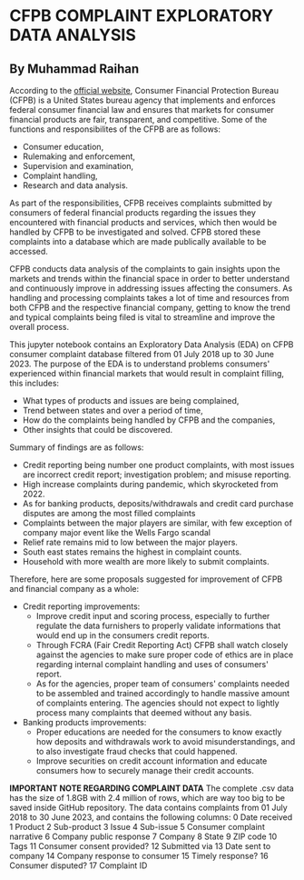 # CFPB COMPLAINT EXPLORATORY DATA ANALYSIS
## By Muhammad Raihan

According to the [official website](https://www.consumerfinance.gov/), Consumer Financial Protection Bureau (CFPB) is a United States bureau agency that implements and enforces federal consumer financial law and ensures that markets for consumer financial products are fair, transparent, and competitive. Some of the functions and responsibilites of the CFPB are as follows:
- Consumer education,
- Rulemaking and enforcement,
- Supervision and examination,
- Complaint handling,
- Research and data analysis.

As part of the responsibilities, CFPB receives complaints submitted by consumers of federal financial products regarding the issues they encountered with financial products and services, which then would be handled by CFPB to be investigated and solved. CFPB stored these complaints into a database which are made publically available to be accessed.

CFPB conducts data analysis of the complaints to gain insights upon the markets and trends within the financial space in order to better understand and continuously improve in addressing issues affecting the consumers. As handling and processing complaints takes a lot of time and resources from both CFPB and the respective financial company, getting to know the trend and typical complaints being filed is vital to streamline and improve the overall process.

This jupyter notebook contains an Exploratory Data Analysis (EDA) on CFPB consumer complaint database filtered from 01 July 2018 up to 30 June 2023. The purpose of the EDA is to understand problems consumers' experienced within financial markets that would result in complaint filling, this includes:
- What types of products and issues are being complained,
- Trend between states and over a period of time,
- How do the complaints being handled by CFPB and the companies,
- Other insights that could be discovered.

Summary of findings are as follows:
- Credit reporting being number one product complaints, with most issues are incorrect credit report; investigation problem; and misuse reporting.
- High increase complaints during pandemic, which skyrocketed from 2022.
- As for banking products, deposits/withdrawals and credit card purchase disputes are among the most filled complaints
- Complaints between the major players are similar, with few exception of company major event like the Wells Fargo scandal
- Relief rate remains mid to low between the major players.
- South east states remains the highest in complaint counts.
- Household with more wealth are more likely to submit complaints.

Therefore, here are some proposals suggested for improvement of CFPB and financial company as a whole:
- Credit reporting improvements:
    - Improve credit input and scoring process, especially to further regulate the data furnishers to properly validate informations that would end up in the consumers credit reports.
    - Through FCRA (Fair Credit Reporting Act) CFPB shall watch closely against the agencies to make sure proper code of ethics are in place regarding internal complaint handling and uses of consumers' report.
    - As for the agencies, proper team of consumers' complaints needed to be assembled and trained accordingly to handle massive amount of complaints entering. The agencies should not expect to lightly process many complaints that deemed without any basis.
- Banking products improvements:
   - Proper educations are needed for the consumers to know exactly how deposits and withdrawals work to avoid misunderstandings, and to also investigate fraud checks that could happened.
   - Improve securities on credit account information and educate consumers how to securely manage their credit accounts.

**IMPORTANT NOTE REGARDING COMPLAINT DATA**
The complete .csv data has the size of 1.8GB with 2.4 million of rows, which are way too big to be saved inside GitHub repository. The data contains complaints from 01 July 2018 to 30 June 2023, and contains the following columns:
 0   Date received
 1   Product
 2   Sub-product
 3   Issue
 4   Sub-issue
 5   Consumer complaint narrative
 6   Company public response
 7   Company
 8   State
 9   ZIP code
 10  Tags
 11  Consumer consent provided?
 12  Submitted via
 13  Date sent to company
 14  Company response to consumer
 15  Timely response?
 16  Consumer disputed?
 17  Complaint ID
